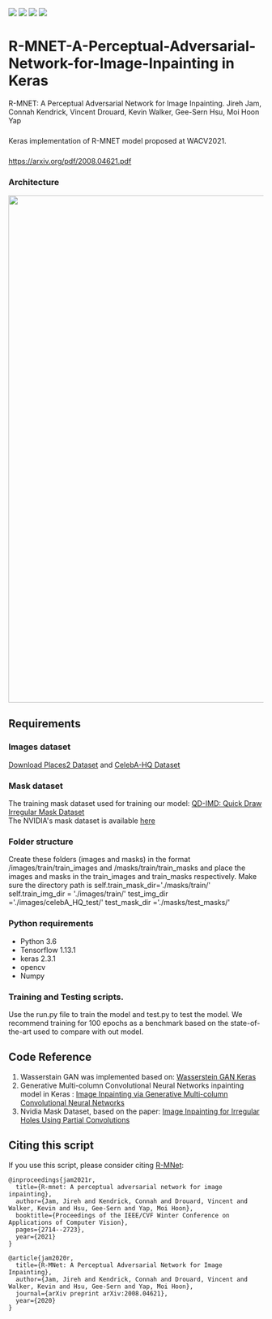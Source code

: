 ![](https://img.shields.io/badge/Python-3.6-yewllo.svg) ![](https://img.shields.io/badge/Keras-2.3.1-yewllo.svg) ![](https://img.shields.io/badge/TensorFlow-1.13.1-yewllo.svg) ![](https://img.shields.io/badge/License-MIT-yewllo.svg)
# R-MNET-A-Perceptual-Adversarial-Network-for-Image-Inpainting in Keras
R-MNET: A Perceptual Adversarial Network for Image Inpainting. 
Jireh Jam, Connah Kendrick, Vincent Drouard, Kevin Walker, Gee-Sern Hsu, Moi Hoon Yap
###
Keras implementation of R-MNET model proposed at WACV2021.
###
https://arxiv.org/pdf/2008.04621.pdf


### Architecture
<img src="https://user-images.githubusercontent.com/16281283/98450574-a29b4480-2135-11eb-871f-fe14c823e275.png" width="1000">

## Requirements
### Images dataset
[Download Places2 Dataset]( http://data.csail.mit.edu/places/places365/places365standard_easyformat.tar) and [CelebA-HQ Dataset](https://github.com/willylulu/celeba-hq-modified)
### Mask dataset
The training mask dataset used for training our model: [QD-IMD: Quick Draw Irregular Mask Dataset](https://github.com/karfly/qd-imd)   
The NVIDIA's mask dataset is available [here](https://nv-adlr.github.io/publication/partialconv-inpainting)
### Folder structure
Create these folders (images and masks) in the format 
/images/train/train_images and /masks/train/train_masks and place the images and masks in the train_images and train_masks respectively.
Make sure the directory path is 
self.train_mask_dir='./masks/train/' 
self.train_img_dir = './images/train/'
test_img_dir ='./images/celebA_HQ_test/'
test_mask_dir ='./masks/test_masks/'
### Python requirements
- Python 3.6
- Tensorflow 1.13.1
- keras 2.3.1
- opencv
- Numpy

### Training and Testing scripts.
Use the run.py file to train the model and test.py to test the model. We recommend training for 100 epochs as a benchmark based on the state-of-the-art used to compare with out model.
## Code Reference
1. Wasserstain GAN was implemented based on: [Wasserstein GAN Keras](https://github.com/eriklindernoren/Keras-GAN/blob/master/wgan/wgan.py)
2. Generative Multi-column Convolutional Neural Networks inpainting model in Keras : [Image Inpainting via Generative Multi-column Convolutional Neural Networks](https://github.com/tlatkowski/inpainting-gmcnn-keras/)
3. Nvidia Mask Dataset, based on the paper: [Image Inpainting for Irregular Holes Using Partial Convolutions](https://eccv2018.org/openaccess/content_ECCV_2018/papers/Guilin_Liu_Image_Inpainting_for_ECCV_2018_paper.pdf)
## Citing this script
If you use this script, please consider citing [R-MNet](https://arxiv.org/abs/2008.04621):
```
@inproceedings{jam2021r,
  title={R-mnet: A perceptual adversarial network for image inpainting},
  author={Jam, Jireh and Kendrick, Connah and Drouard, Vincent and Walker, Kevin and Hsu, Gee-Sern and Yap, Moi Hoon},
  booktitle={Proceedings of the IEEE/CVF Winter Conference on Applications of Computer Vision},
  pages={2714--2723},
  year={2021}
}
```
```
@article{jam2020r,
  title={R-MNet: A Perceptual Adversarial Network for Image Inpainting},
  author={Jam, Jireh and Kendrick, Connah and Drouard, Vincent and Walker, Kevin and Hsu, Gee-Sern and Yap, Moi Hoon},
  journal={arXiv preprint arXiv:2008.04621},
  year={2020}
}
```


